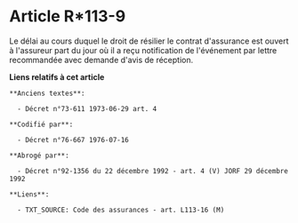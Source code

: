 # Article R*113-9

Le délai au cours duquel le droit de résilier le contrat d'assurance est ouvert à l'assureur part du jour où il a reçu
notification de l'événement par lettre recommandée avec demande d'avis de réception.

**Liens relatifs à cet article**

	**Anciens textes**:

	  - Décret n°73-611 1973-06-29 art. 4

	**Codifié par**:

	  - Décret n°76-667 1976-07-16

	**Abrogé par**:

	  - Décret n°92-1356 du 22 décembre 1992 - art. 4 (V) JORF 29 décembre 1992

	**Liens**:

	  - TXT_SOURCE: Code des assurances - art. L113-16 (M)
